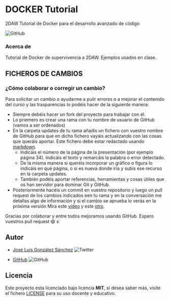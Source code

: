# DOCKER Tutorial

2DAW Tutorial de Docker para el desarrollo avanzado de código

![GitHub](https://img.shields.io/github/last-commit/joseluisgs/docker-tutorial)

### Acerca de

Tutorial de Docker de supervivencia a 2DAW. Ejemplos usados en clase.

## FICHEROS DE CAMBIOS

### ¿Cómo colaborar o corregir un cambio?

Para solicitar un cambio o ayudarme a pulir errores o a mejorar el contenido del curso y las trasparencias lo podéis hacer de la siguiente manera:

- Siempre debéis hacer un fork del proyecto para trabajar con él.
- Lo priemero es crear una rama con tu nombre de usuario de GitHub (vamos a ser ordenados)
- En la carpeta updates de tu rama añadís un fichero con vuestro nombre de GitHub para que en dicho fichero vayáis actualizando con las cosas que queráis aportar. Este fichero debe estar redactado usando [markdown](https://www.markdownguide.org/basic-syntax/).
  - Indicáis el número de la página de la presentación (por ejemplo página 34). Indicáis el texto y remarcáis la palabra o error detectado.
  - De la misma manera si queréis incorporar un gráfico o figura lo indicáis en qué página, o si es nueva donde iría y subís ese recurso en la carpeta updates.
  - También podéis aportar referencias, herramientas y cosas útiles que os han servidor para dominar Git y GitHub.
- Posteriormente hacéis un commit en vuestro repositorio y luego un pull request de los cambios indicados een tu rama y en la conversación me detallas algo de información y si el cambio se aprueba lo verás en la próxima versión Mira este [vídeo](https://www.youtube.com/watch?v=_M8oalUyz10) y este [otro](https://www.youtube.com/watch?v=QntLv5BjUr0).

Gracias por colaborar y entre todos mejoramos usando GitHub. Espero vuestros pull request :smile:
s

## Autor

- [José Luis González Sánchez](https://twitter.com/joseluisgonsan) ![Twitter](https://img.shields.io/twitter/follow/joseluisgonsan?style=social)

- [GitHub](https://github.com/joseluisgs) ![GitHub](https://img.shields.io/github/followers/joseluisgs?style=social)

## Licencia

Este proyecto esta licenciado bajo licencia **MIT**, si desea saber más, visite el fichero [LICENSE](https://github.com/joseluisgs/docker-tutorial/blob/master/LISENCE) para su uso docente y educativo.
